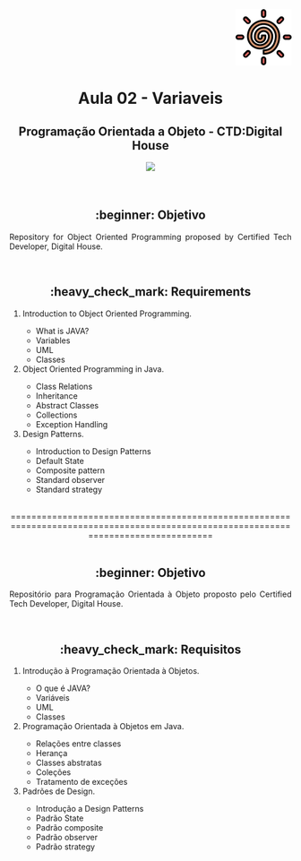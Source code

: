 <div align="right"><img src="https://github.com/lipollis/Imagens-Git/blob/main/sun.png" /></div>

<h1 align="center"> Aula 02 - Variaveis </h1>
<h2 align="center"> Programação Orientada a Objeto - CTD:Digital House </h2>

<div align="center">
  <img src="https://cdn.jsdelivr.net/gh/devicons/devicon/icons/java/java-original-wordmark.svg" width="70px"/>
  <br>
  <br>
  

<br>
<h2>:beginner: Objetivo</h2>

<p align="justify">
Repository for Object Oriented Programming proposed by Certified Tech Developer, Digital House.

</p>

<br>
<h2>:heavy_check_mark: Requirements </h2>
  
<div align="left">
    <ol>
      <li>Introduction to Object Oriented Programming.</li>
            <ul>
                <li>What is JAVA?</li>
                <li>Variables</li>
                <li>UML</li>
                <li>Classes</li>
            </ul>
        <li>Object Oriented Programming in Java.</li>
            <ul>
                <li>Class Relations</li>
                <li>Inheritance</li>
                <li>Abstract Classes</li>
                <li>Collections</li>
                <li>Exception Handling</li>
            </ul>
        <li>Design Patterns.</li>
            <ul>
                <li>Introduction to Design Patterns</li>
                <li>Default State</li>
                <li>Composite pattern</li>
                <li>Standard observer</li>
                <li>Standard strategy</li>
            </ul>
    </ol>
  </div>
<br>====================================================================================================================================<br>

<br>
<h2>:beginner: Objetivo</h2>

<p align="justify">
Repositório para Programação Orientada à Objeto proposto pelo Certified Tech Developer, Digital House.

</p>

<br>
<h2>:heavy_check_mark: Requisitos </h2>

<div align="left">
    <ol>
      <li>Introdução à Programação Orientada à Objetos.</li>
            <ul>
                <li>O que é JAVA?</li>
                <li>Variáveis</li>
                <li>UML</li>
                <li>Classes</li>
            </ul>
        <li>Programação Orientada à Objetos em Java.</li>
            <ul>
                <li>Relações entre classes</li>
                <li>Herança</li>
                <li>Classes abstratas</li>
                <li>Coleções</li>
                <li>Tratamento de exceções</li>
            </ul>
        <li>Padrões de Design.</li>
            <ul>
                <li>Introdução a Design Patterns</li>
                <li>Padrão State</li>
                <li>Padrão composite</li>
                <li>Padrão observer</li>
                <li>Padrão strategy</li>
            </ul>
    </ol>
 </div>
